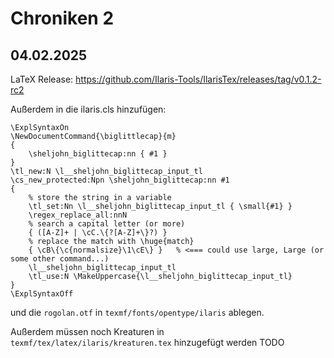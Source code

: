 # Chroniken 2

## 04.02.2025

LaTeX Release: https://github.com/Ilaris-Tools/IlarisTex/releases/tag/v0.1.2-rc2

Außerdem in die ilaris.cls hinzufügen:

```
\ExplSyntaxOn
\NewDocumentCommand{\biglittlecap}{m}
{
    \sheljohn_biglittecap:nn { #1 }
}
\tl_new:N \l__sheljohn_biglittecap_input_tl
\cs_new_protected:Npn \sheljohn_biglittecap:nn #1
{
    % store the string in a variable   
    \tl_set:Nn \l__sheljohn_biglittecap_input_tl { \small{#1} }
    \regex_replace_all:nnN
    % search a capital letter (or more)
    { ([A-Z]+ | \cC.\{?[A-Z]+\}?) }
    % replace the match with \huge{match}
    { \cB\{\c{normalsize}\1\cE\} }   % <=== could use large, Large (or some other command...)
    \l__sheljohn_biglittecap_input_tl
    \tl_use:N \MakeUppercase{\l__sheljohn_biglittecap_input_tl}
}
\ExplSyntaxOff
```

und die `rogolan.otf` in `texmf/fonts/opentype/ilaris` ablegen.

Außerdem müssen noch Kreaturen in `texmf/tex/latex/ilaris/kreaturen.tex` hinzugefügt werden TODO